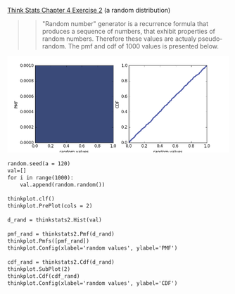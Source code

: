 [Think Stats Chapter 4 Exercise 2](http://greenteapress.com/thinkstats2/html/thinkstats2005.html#toc41) (a random distribution)

> > "Random number" generator is a recurrence formula that produces a sequence of numbers, that exhibit properties of random numbers. Therefore these values are actualy pseudo-random. The pmf and cdf of 1000 values is presented below.

<img src="https://github.com/jpiter/dsp/blob/master/statistics/random_numbers.png" width="800">


```
random.seed(a = 120)
val=[]
for i in range(1000):
    val.append(random.random())

thinkplot.clf()
thinkplot.PrePlot(cols = 2)

d_rand = thinkstats2.Hist(val)

pmf_rand = thinkstats2.Pmf(d_rand)
thinkplot.Pmfs([pmf_rand])
thinkplot.Config(xlabel='random values', ylabel='PMF')

cdf_rand = thinkstats2.Cdf(d_rand)
thinkplot.SubPlot(2)
thinkplot.Cdf(cdf_rand)
thinkplot.Config(xlabel='random values', ylabel='CDF')
```
